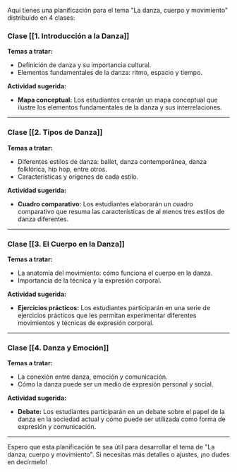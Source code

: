 Aquí tienes una planificación para el tema "La danza, cuerpo y movimiento" distribuido en 4 clases:

### Clase [[1. Introducción a la Danza]]

**Temas a tratar:**

- Definición de danza y su importancia cultural.
- Elementos fundamentales de la danza: ritmo, espacio y tiempo.

**Actividad sugerida:**

- **Mapa conceptual:** Los estudiantes crearán un mapa conceptual que ilustre los elementos fundamentales de la danza y sus interrelaciones.

---

### Clase [[2. Tipos de Danza]]

**Temas a tratar:**

- Diferentes estilos de danza: ballet, danza contemporánea, danza folklórica, hip hop, entre otros.
- Características y orígenes de cada estilo.

**Actividad sugerida:**

- **Cuadro comparativo:** Los estudiantes elaborarán un cuadro comparativo que resuma las características de al menos tres estilos de danza diferentes.

---

### Clase [[3. El Cuerpo en la Danza]]

**Temas a tratar:**

- La anatomía del movimiento: cómo funciona el cuerpo en la danza.
- Importancia de la técnica y la expresión corporal.

**Actividad sugerida:**

- **Ejercicios prácticos:** Los estudiantes participarán en una serie de ejercicios prácticos que les permitan experimentar diferentes movimientos y técnicas de expresión corporal.

---

### Clase [[4. Danza y Emoción]]

**Temas a tratar:**

- La conexión entre danza, emoción y comunicación.
- Cómo la danza puede ser un medio de expresión personal y social.

**Actividad sugerida:**

- **Debate:** Los estudiantes participarán en un debate sobre el papel de la danza en la sociedad actual y cómo puede ser utilizada como forma de expresión y comunicación.

---

Espero que esta planificación te sea útil para desarrollar el tema de "La danza, cuerpo y movimiento". Si necesitas más detalles o ajustes, ¡no dudes en decírmelo!